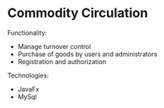 # Commodity Circulation
Functionality:
- Manage turnover control
- Purchase of goods by users and administrators
- Registration and authorization

Technologies:
- JavaFx
- MySql

